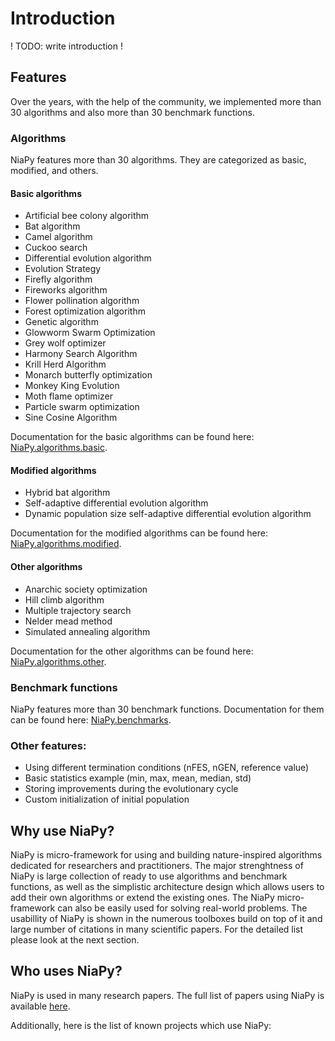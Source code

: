 # Introduction

! TODO: write introduction !

## Features

Over the years, with the help of the community, we implemented more than 30 algorithms and also more than 30 benchmark functions.

### Algorithms

NiaPy features more than 30 algorithms. They are categorized as basic, modified, and others.

#### Basic algorithms

- Artificial bee colony algorithm
- Bat algorithm
- Camel algorithm
- Cuckoo search
- Differential evolution algorithm
- Evolution Strategy
- Firefly algorithm
- Fireworks algorithm
- Flower pollination algorithm
- Forest optimization algorithm
- Genetic algorithm
- Glowworm Swarm Optimization
- Grey wolf optimizer
- Harmony Search Algorithm
- Krill Herd Algorithm
- Monarch butterfly optimization
- Monkey King Evolution
- Moth flame optimizer
- Particle swarm optimization
- Sine Cosine Algorithm

Documentation for the basic algorithms can be found here: [NiaPy.algorithms.basic](reference/algorithms/basic/).


#### Modified algorithms

- Hybrid bat algorithm
- Self-adaptive differential evolution algorithm
- Dynamic population size self-adaptive differential evolution algorithm

Documentation for the modified algorithms can be found here: [NiaPy.algorithms.modified](reference/algorithms/modified/).


#### Other algorithms

- Anarchic society optimization
- Hill climb algorithm
- Multiple trajectory search
- Nelder mead method
- Simulated annealing algorithm

Documentation for the other algorithms can be found here: [NiaPy.algorithms.other](reference/algorithms/other/).


### Benchmark functions

NiaPy features more than 30 benchmark functions. Documentation for them can be found here: [NiaPy.benchmarks](reference/benchmarks).


### Other features:

- Using different termination conditions (nFES, nGEN, reference value)
- Basic statistics example (min, max, mean, median, std)
- Storing improvements during the evolutionary cycle
- Custom initialization of initial population

## Why use NiaPy?

NiaPy is micro-framework for using and building nature-inspired algorithms dedicated for researchers and practitioners. The major strenghtness of NiaPy is large collection of ready to use algorithms and benchmark functions, as well as the simplistic architecture design which allows users to add their own algorithms or extend the existing ones. The NiaPy micro-framework can also be easily used for solving real-world problems. The usabillity of NiaPy is shown in the numerous toolboxes build on top of it and large number of citations in many scientific papers. For the detailed list please look at the next section.

## Who uses NiaPy?

NiaPy is used in many research papers. The full list of papers using NiaPy is available [here](https://scholar.google.si/scholar?oi=bibs&hl=en&cites=15685269763828608718&as_sdt=5).

Additionally, here is the list of known projects which use NiaPy:

<div x-data="alpineInstance()"
     x-init="fetch('https://github-dependents.swarm.grega.xyz/NiaOrg/Niapy')
                      .then(response => response.json())
                      .then(data => dependents = data.entries)">
    <ul>
        <template x-for="dependent in dependents">
            <li>
                <a x-bind:href="'https://github.com/'+dependent.org+'/'+dependent.repo" x-text="dependent.repo"></a>
                <span x-text="'⭐ '+dependent.stars+'🍴'+dependent.forks"></span>
            </li>
        </template>
    </ul>
</div>

<script>
function alpineInstance() {
  return {
    dependents: [],
  }
}
</script>
